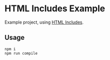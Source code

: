 # HTML Includes Example

Example project, using [HTML Includes](https://github.com/entozoon/html-includes).

## Usage

    npm i
    npm run compile

